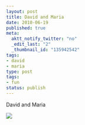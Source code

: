 ```yaml
---
layout: post
title: David and Maria
date: 2010-06-19
published: true
meta:
  aktt_notify_twitter: "no"
  _edit_last: "2"
  _thumbnail_id: "135942542"
tags:
- david
- maria
type: post
tags:
- fun
status: publish
---
```

David and Maria

[![](http://andyeick.com/blog/wp-content/uploads/2010/06/David-and-Maria-258x300.jpg)](http://andyeick.com/blog/2010/06/19/david-and-maria/david-and-maria-jpg/)
